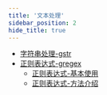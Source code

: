 ```yaml
---
title: '文本处理'
sidebar_position: 2
hide_title: true
---
```


- [字符串处理-gstr](output/goframe-v2.5-md/组件列表/文本处理/字符串处理-gstr)
- [正则表达式-gregex](output/goframe-v2.5-md/组件列表/文本处理/正则表达式-gregex)
  - [正则表达式-基本使用](output/goframe-v2.5-md/组件列表/文本处理/正则表达式-gregex/正则表达式-基本使用)
  - [正则表达式-方法介绍](output/goframe-v2.5-md/组件列表/文本处理/正则表达式-gregex/正则表达式-方法介绍)